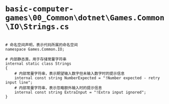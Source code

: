 # `basic-computer-games\00_Common\dotnet\Games.Common\IO\Strings.cs`

```

# 命名空间声明，表示代码所属的命名空间
namespace Games.Common.IO;

# 内部静态类，用于存储常量字符串
internal static class Strings
{
    # 内部常量字符串，表示期望输入数字但未输入数字时的提示信息
    internal const string NumberExpected = "!Number expected - retry input line";
    # 内部常量字符串，表示忽略额外输入时的提示信息
    internal const string ExtraInput = "!Extra input ignored";
}

```